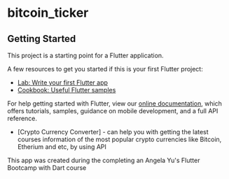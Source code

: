 # bitcoin_ticker
## Getting Started

This project is a starting point for a Flutter application.

A few resources to get you started if this is your first Flutter project:

- [Lab: Write your first Flutter app](https://flutter.dev/docs/get-started/codelab)
- [Cookbook: Useful Flutter samples](https://flutter.dev/docs/cookbook)

For help getting started with Flutter, view our
[online documentation](https://flutter.dev/docs), which offers tutorials,
samples, guidance on mobile development, and a full API reference.

- [Crypto Currency Converter] - can help you with getting the latest courses information of the most popular crypto currencies like Bitcoin, Etherium and etc, by using API

This app was created during the completing an Angela Yu's Flutter Bootcamp with Dart course
